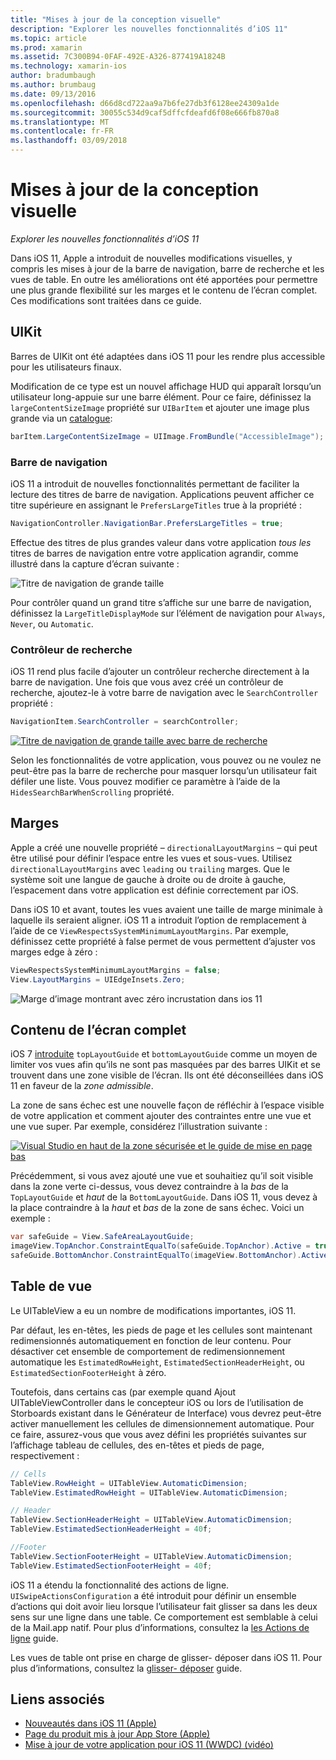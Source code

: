 ```yaml
---
title: "Mises à jour de la conception visuelle"
description: "Explorer les nouvelles fonctionnalités d’iOS 11"
ms.topic: article
ms.prod: xamarin
ms.assetid: 7C300B94-0FAF-492E-A326-877419A1824B
ms.technology: xamarin-ios
author: bradumbaugh
ms.author: brumbaug
ms.date: 09/13/2016
ms.openlocfilehash: d66d8cd722aa9a7b6fe27db3f6128ee24309a1de
ms.sourcegitcommit: 30055c534d9caf5dffcfdeafd6f08e666fb870a8
ms.translationtype: MT
ms.contentlocale: fr-FR
ms.lasthandoff: 03/09/2018
---
```

# <a name="visual-design-updates"></a>Mises à jour de la conception visuelle

_Explorer les nouvelles fonctionnalités d’iOS 11_

Dans iOS 11, Apple a introduit de nouvelles modifications visuelles, y compris les mises à jour de la barre de navigation, barre de recherche et les vues de table. En outre les améliorations ont été apportées pour permettre une plus grande flexibilité sur les marges et le contenu de l’écran complet. Ces modifications sont traitées dans ce guide.

## <a name="uikit"></a>UIKit

Barres de UIKit ont été adaptées dans iOS 11 pour les rendre plus accessible pour les utilisateurs finaux.

Modification de ce type est un nouvel affichage HUD qui apparaît lorsqu’un utilisateur long-appuie sur une barre élément. Pour ce faire, définissez la `largeContentSizeImage` propriété sur `UIBarItem` et ajouter une image plus grande via un [catalogue](~/ios/app-fundamentals/images-icons/displaying-an-image.md):

```csharp
barItem.LargeContentSizeImage = UIImage.FromBundle("AccessibleImage");
```

### <a name="navigation-bar"></a>Barre de navigation
iOS 11 a introduit de nouvelles fonctionnalités permettant de faciliter la lecture des titres de barre de navigation. Applications peuvent afficher ce titre supérieure en assignant le `PrefersLargeTitles` true à la propriété :

```csharp
NavigationController.NavigationBar.PrefersLargeTitles = true;
```

Effectue des titres de plus grandes valeur dans votre application _tous les_ titres de barres de navigation entre votre application agrandir, comme illustré dans la capture d’écran suivante :

![Titre de navigation de grande taille](visual-design-images/image7.png)

Pour contrôler quand un grand titre s’affiche sur une barre de navigation, définissez la `LargeTitleDisplayMode` sur l’élément de navigation pour `Always`, `Never`, ou `Automatic`.

### <a name="search-controller"></a>Contrôleur de recherche

iOS 11 rend plus facile d’ajouter un contrôleur recherche directement à la barre de navigation. Une fois que vous avez créé un contrôleur de recherche, ajoutez-le à votre barre de navigation avec le `SearchController` propriété :

```csharp
NavigationItem.SearchController = searchController;
```

[![Titre de navigation de grande taille avec barre de recherche](visual-design-images/image8-sml.png)](visual-design-images/image8-sml.png#lightbox)

Selon les fonctionnalités de votre application, vous pouvez ou ne voulez ne peut-être pas la barre de recherche pour masquer lorsqu’un utilisateur fait défiler une liste. Vous pouvez modifier ce paramètre à l’aide de la `HidesSearchBarWhenScrolling` propriété.

## <a name="margins"></a>Marges

Apple a créé une nouvelle propriété – `directionalLayoutMargins` – qui peut être utilisé pour définir l’espace entre les vues et sous-vues. Utilisez `directionalLayoutMargins` avec `leading` ou `trailing` marges. Que le système soit une langue de gauche à droite ou de droite à gauche, l’espacement dans votre application est définie correctement par iOS.

Dans iOS 10 et avant, toutes les vues avaient une taille de marge minimale à laquelle ils seraient aligner. iOS 11 a introduit l’option de remplacement à l’aide de ce `ViewRespectsSystemMinimumLayoutMargins`. Par exemple, définissez cette propriété à false permet de vous permettent d’ajuster vos marges edge à zéro :

```csharp
ViewRespectsSystemMinimumLayoutMargins = false;
View.LayoutMargins = UIEdgeInsets.Zero;
```
![Marge d’image montrant avec zéro incrustation dans ios 11](visual-design-images/image9.png)

<a name="fullscreen" />

## <a name="full-screen-content"></a>Contenu de l’écran complet

iOS 7 [introduite](~/ios/platform/introduction-to-ios7/ios7-ui.md#fullscreen) `topLayoutGuide` et `bottomLayoutGuide` comme un moyen de limiter vos vues afin qu’ils ne sont pas masquées par des barres UIKit et se trouvent dans une zone visible de l’écran. Ils ont été déconseillées dans iOS 11 en faveur de la _zone admissible_.

La zone de sans échec est une nouvelle façon de réfléchir à l’espace visible de votre application et comment ajouter des contraintes entre une vue et une vue super. Par exemple, considérez l’illustration suivante :

[![Visual Studio en haut de la zone sécurisée et le guide de mise en page bas](visual-design-images/image10-sml.png)](visual-design-images/image10.png#lightbox)

Précédemment, si vous avez ajouté une vue et souhaitiez qu’il soit visible dans la zone verte ci-dessus, vous devez contraindre à la _bas_ de la `TopLayoutGuide` et _haut_ de la `BottomLayoutGuide`. Dans iOS 11, vous devez à la place contraindre à la _haut_ et _bas_ de la zone de sans échec. Voici un exemple :

```csharp
var safeGuide = View.SafeAreaLayoutGuide;
imageView.TopAnchor.ConstraintEqualTo(safeGuide.TopAnchor).Active = true;
safeGuide.BottomAnchor.ConstraintEqualTo(imageView.BottomAnchor).Active = true;
```

## <a name="table-view"></a>Table de vue

Le UITableView a eu un nombre de modifications importantes, iOS 11.

Par défaut, les en-têtes, les pieds de page et les cellules sont maintenant redimensionnés automatiquement en fonction de leur contenu. Pour désactiver cet ensemble de comportement de redimensionnement automatique les `EstimatedRowHeight`, `EstimatedSectionHeaderHeight`, ou `EstimatedSectionFooterHeight` à zéro.

Toutefois, dans certains cas (par exemple quand Ajout UITableViewController dans le concepteur iOS ou lors de l’utilisation de Storboards existant dans le Générateur de Interface) vous devrez peut-être activer manuellement les cellules de dimensionnement automatique. Pour ce faire, assurez-vous que vous avez défini les propriétés suivantes sur l’affichage tableau de cellules, des en-têtes et pieds de page, respectivement :

```csharp
// Cells
TableView.RowHeight = UITableView.AutomaticDimension;
TableView.EstimatedRowHeight = UITableView.AutomaticDimension;

// Header
TableView.SectionHeaderHeight = UITableView.AutomaticDimension;
TableView.EstimatedSectionHeaderHeight = 40f;

//Footer
TableView.SectionFooterHeight = UITableView.AutomaticDimension;
TableView.EstimatedSectionFooterHeight = 40f;

```

iOS 11 a étendu la fonctionnalité des actions de ligne. `UISwipeActionsConfiguration` a été introduit pour définir un ensemble d’actions qui doit avoir lieu lorsque l’utilisateur fait glisser sa dans les deux sens sur une ligne dans une table. Ce comportement est semblable à celui de la Mail.app natif. Pour plus d’informations, consultez la [les Actions de ligne](~/ios/user-interface/controls/tables/row-action.md) guide.

Les vues de table ont prise en charge de glisser- déposer dans iOS 11. Pour plus d’informations, consultez la [glisser- déposer](~/ios/platform/introduction-to-ios11/drag-and-drop.md#uitableview) guide.


## <a name="related-links"></a>Liens associés

- [Nouveautés dans iOS 11 (Apple)](https://developer.apple.com/ios/)
- [Page du produit mis à jour App Store (Apple)](https://developer.apple.com/app-store/product-page/)
- [Mise à jour de votre application pour iOS 11 (WWDC) (vidéo)](https://developer.apple.com/videos/play/wwdc2017/204/)
